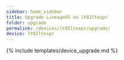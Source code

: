 ```yaml
---
sidebar: home_sidebar
title: Upgrade LineageOS on lt02ltespr
folder: upgrade
permalink: /devices/lt02ltespr/upgrade/
device: lt02ltespr
---
```

{% include templates/device_upgrade.md %}
